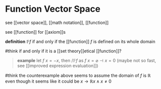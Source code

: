 # Function Vector Space

see [[vector space]], [[math notation]], [[function]]

see [[function]] for [[axiom]]s

**definition** $\mathbb F f$ if and only if the [[function]] $f$ is defined on its whole domain

#think if and only if it is a [[set theory]]etical [[function]]?

> **example** let $f\ x = -x$, then $/\mathbb F f$ as $f\ x = \varnothing \dashv x = 0$ (maybe not so fast, see [[improved expression evaluation]])

#think the counterexample above seems to assume the domain of $f$ is $\mathbb R$ even though it seems like it could be $x \rightarrow \mathbb R x \land x \ne 0$
